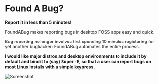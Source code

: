 # Found A Bug?

**Report it in less than 5 minutes!**

FoundABug makes reporting bugs in desktop FOSS apps easy and quick.

Bug reporting no longer involves first spending 10 minutes registering for yet another bugtracker: FoundABug automates the entire process.

**I would like major distros and desktop environments to include it by default and bind it to (say) <kbd>Super-B</kbd>, so that a user can report bugs on most Linux installs with a simple keypress.**

![Screenshot](mainscreen.png)
